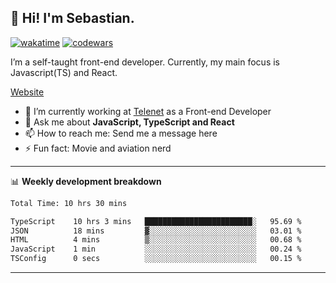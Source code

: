 ## 👋 Hi! I'm Sebastian.

[![wakatime](https://wakatime.com/badge/user/df0036c6-328a-4a39-be9b-e49417ed22a1.svg)](https://wakatime.com/@df0036c6-328a-4a39-be9b-e49417ed22a1)
[![codewars](https://www.codewars.com/users/sebavuye/badges/small)](https://www.codewars.com/users/sebavuye)

I’m a self-taught front-end developer. Currently, my main focus is Javascript(TS) and React.

[Website](https://sebastianvuye.be)

- 🔭 I’m currently working at [Telenet](https://telenet.be/) as a Front-end Developer
- 💬 Ask me about **JavaScript, TypeScript and React**
- 📫 How to reach me: Send me a message here
- ⚡ Fun fact: Movie and aviation nerd

-------

📊 **Weekly development breakdown**

<!--START_SECTION:waka-->

```txt
Total Time: 10 hrs 30 mins

TypeScript    10 hrs 3 mins   ████████████████████████░   95.69 %
JSON          18 mins         ▓░░░░░░░░░░░░░░░░░░░░░░░░   03.01 %
HTML          4 mins          ▒░░░░░░░░░░░░░░░░░░░░░░░░   00.68 %
JavaScript    1 min           ░░░░░░░░░░░░░░░░░░░░░░░░░   00.24 %
TSConfig      0 secs          ░░░░░░░░░░░░░░░░░░░░░░░░░   00.15 %
```

<!--END_SECTION:waka-->
-------
